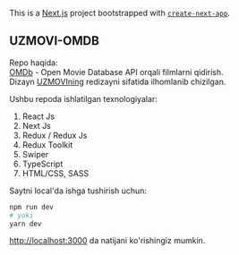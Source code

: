 This is a [Next.js](https://nextjs.org/) project bootstrapped with [`create-next-app`](https://github.com/vercel/next.js/tree/canary/packages/create-next-app).

## UZMOVI-OMDB

Repo haqida: \
[OMDb](https://www.omdbapi.com/) - Open Movie Database API orqali filmlarni qidirish.\
Dizayn [UZMOVIning](http://uzmovi.com/) redizayni sifatida ilhomlanib chizilgan.

Ushbu repoda ishlatilgan texnologiyalar:
1. React Js
2. Next Js
3. Redux / Redux Js
4. Redux Toolkit
5. Swiper
6. TypeScript
7. HTML/CSS, SASS


Saytni local'da ishga tushirish uchun:

```bash
npm run dev
# yoki
yarn dev
```

[http://localhost:3000](http://localhost:3000) da natijani ko'rishingiz mumkin.

